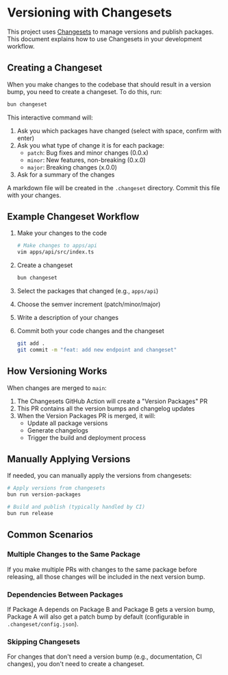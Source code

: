# Versioning with Changesets

This project uses [Changesets](https://github.com/changesets/changesets) to manage versions and publish packages. This document explains how to use Changesets in your development workflow.

## Creating a Changeset

When you make changes to the codebase that should result in a version bump, you need to create a changeset. To do this, run:

```bash
bun changeset
```

This interactive command will:
1. Ask you which packages have changed (select with space, confirm with enter)
2. Ask you what type of change it is for each package:
   - `patch`: Bug fixes and minor changes (0.0.x)
   - `minor`: New features, non-breaking (0.x.0)
   - `major`: Breaking changes (x.0.0)
3. Ask for a summary of the changes

A markdown file will be created in the `.changeset` directory. Commit this file with your changes.

## Example Changeset Workflow

1. Make your changes to the code
   ```bash
   # Make changes to apps/api
   vim apps/api/src/index.ts
   ```

2. Create a changeset
   ```bash
   bun changeset
   ```

3. Select the packages that changed (e.g., `apps/api`)

4. Choose the semver increment (patch/minor/major)

5. Write a description of your changes

6. Commit both your code changes and the changeset
   ```bash
   git add .
   git commit -m "feat: add new endpoint and changeset"
   ```

## How Versioning Works

When changes are merged to `main`:

1. The Changesets GitHub Action will create a "Version Packages" PR
2. This PR contains all the version bumps and changelog updates
3. When the Version Packages PR is merged, it will:
   - Update all package versions
   - Generate changelogs
   - Trigger the build and deployment process

## Manually Applying Versions

If needed, you can manually apply the versions from changesets:

```bash
# Apply versions from changesets
bun run version-packages

# Build and publish (typically handled by CI)
bun run release
```

## Common Scenarios

### Multiple Changes to the Same Package

If you make multiple PRs with changes to the same package before releasing, all those changes will be included in the next version bump.

### Dependencies Between Packages

If Package A depends on Package B and Package B gets a version bump, Package A will also get a patch bump by default (configurable in `.changeset/config.json`).

### Skipping Changesets

For changes that don't need a version bump (e.g., documentation, CI changes), you don't need to create a changeset. 